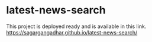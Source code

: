 # latest-news-search
This project is deployed ready and is available in this link.
https://sagargangadhar.github.io/latest-news-search/
